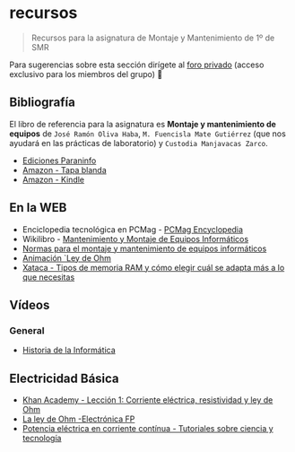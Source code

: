# recursos

> Recursos para la asignatura de Montaje y Mantenimiento de 1º de SMR

Para sugerencias sobre esta sección dirígete al [foro privado](https://github.com/orgs/1smrIE/discussions) (acceso exclusivo para los miembros del grupo) 🚧

## Bibliografía

El libro de referencia para la asignatura es **Montaje y mantenimiento de equipos** de `José Ramón Oliva Haba`, `M. Fuencisla Mate Gutiérrez` (que nos ayudará en las prácticas de laboratorio) y `Custodia Manjavacas Zarco`.


- [Ediciones Paraninfo](https://www.paraninfo.es/catalogo/9788428340816/montaje-y-mantenimiento-de-equipos-3-%C2%AA-edicion-)
- [Amazon - Tapa blanda](https://www.amazon.es/Montaje-mantenimiento-equipos-3-%C2%AA-edici%C3%B3n/dp/8428340811)
- [Amazon - Kindle](https://www.amazon.es/Montaje-mantenimiento-equipos-edici%C3%B3n-2019-ebook/dp/B07WPPJYT5)

## En la WEB

- Enciclopedia tecnológica en PCMag - [PCMag Encyclopedia](https://www.pcmag.com/encyclopedia)
- Wikilibro - [Mantenimiento y Montaje de Equipos Informáticos](https://es.wikibooks.org/wiki/Mantenimiento_y_Montaje_de_Equipos_Inform%C3%A1ticos)
- [Normas para el montaje y mantenimiento de equipos informáticos](https://www.eniun.com/normas-montaje-mantenimiento-equipos-informaticos/)
- [Animación `Ley de Ohm](https://phet.colorado.edu/sims/html/ohms-law/latest/ohms-law_all.html)
- [Xataca - Tipos de memoria RAM y cómo elegir cuál se adapta más a lo que necesitas](https://www.xataka.com/basics/tipos-memoria-ram-como-elegir-cual-se-adapta-a-que-necesitas)

## Vídeos

### General

- [Historia de la Informática](https://youtu.be/6sTPEtzNIsA?si=7xH0Cxx1pmHopB80)

## Electricidad Básica

- [Khan Academy - Lección 1: Corriente eléctrica, resistividad y ley de Ohm](https://es.khanacademy.org/science/ap-physics-1/ap-circuits-topic/current-ap/v/circuits-part-1)
- [La ley de Ohm -Electrónica FP](https://www.youtube.com/watch?v=0GN5w4EMHCw)
- [Potencia eléctrica en corriente contínua - Tutoriales sobre ciencia y tecnología](https://www.youtube.com/watch?v=dlANS1i21sM)
